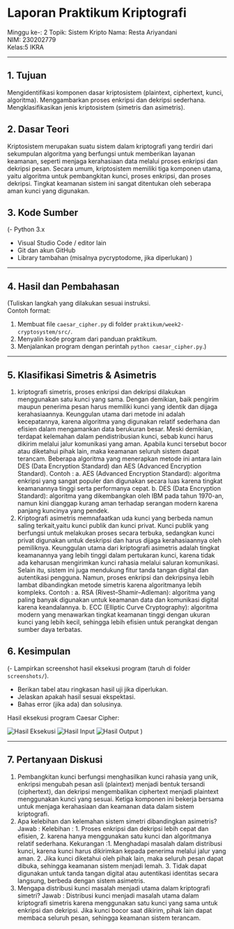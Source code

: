 # Laporan Praktikum Kriptografi
Minggu ke-: 2 
Topik: Sistem Kripto 
Nama: Resta Ariyandani  
NIM: 230202779  
Kelas:5 IKRA  

---

## 1. Tujuan
Mengidentifikasi komponen dasar kriptosistem (plaintext, ciphertext, kunci, algoritma). Menggambarkan proses enkripsi dan dekripsi sederhana. Mengklasifikasikan jenis kriptosistem (simetris dan asimetris).

## 2. Dasar Teori
Kriptosistem merupakan suatu sistem dalam kriptografi yang terdiri dari sekumpulan algoritma yang berfungsi untuk memberikan layanan keamanan, seperti menjaga kerahasiaan data melalui proses enkripsi dan dekripsi pesan. Secara umum, kriptosistem memiliki tiga komponen utama, yaitu algoritma untuk pembangkitan kunci, proses enkripsi, dan proses dekripsi. Tingkat keamanan sistem ini sangat ditentukan oleh seberapa aman kunci yang digunakan.
## 3. Kode Sumber
(- Python 3.x  
- Visual Studio Code / editor lain  
- Git dan akun GitHub  
- Library tambahan (misalnya pycryptodome, jika diperlukan)  )

---

## 4. Hasil dan Pembahasan
(Tuliskan langkah yang dilakukan sesuai instruksi.  
Contoh format:
1. Membuat file `caesar_cipher.py` di folder `praktikum/week2-cryptosystem/src/`.
2. Menyalin kode program dari panduan praktikum.
3. Menjalankan program dengan perintah `python caesar_cipher.py`.)

---

## 5. Klasifikasi Simetris & Asimetris
1. kriptografi simetris, proses enkripsi dan dekripsi dilakukan menggunakan satu
   kunci yang sama. Dengan demikian, baik pengirim maupun penerima pesan harus
   memiliki kunci yang identik dan dijaga kerahasiaannya. Keunggulan utama dari
   metode ini adalah kecepatannya, karena algoritma yang digunakan relatif
   sederhana dan efisien dalam mengamankan data berukuran besar. Meski demikian,
   terdapat kelemahan dalam pendistribusian kunci, sebab kunci harus dikirim
   melalui jalur komunikasi yang aman. Apabila kunci tersebut bocor atau
   diketahui pihak lain, maka keamanan seluruh sistem dapat terancam. Beberapa
   algoritma yang menerapkan metode ini antara lain DES (Data Encryption
   Standard) dan AES (Advanced Encryption Standard).
   Contoh : a. AES (Advanced Encryption Standard): algoritma enkripsi yang sangat
   populer dan digunakan secara luas karena tingkat keamanannya tinggi serta
   performanya cepat. b. DES (Data Encryption Standard): algoritma yang
   dikembangkan oleh IBM pada tahun 1970-an, namun kini dianggap kurang aman
   terhadap serangan modern karena panjang kuncinya yang pendek.
3. Kriptografi asimetris memnafaatkan uda kunci yang berbeda namun saling
   terkait,yaitu kunci publik dan kunci privat. Kunci publik yang berfungsi untuk
   melakukan proses secara terbuka, sedangkan kunci privat digunakan untuk
   deskripsi dan harus dijaga kerahasiaannya oleh pemiliknya. Keunggulan utama
   dari kriptografi asimetris adalah tingkat keamanannya yang lebih tinggi dalam
   pertukaran kunci, karena tidak ada keharusan mengirimkan kunci rahasia melalui
   saluran komunikasi. Selain itu, sistem ini juga mendukung fitur tanda tangan
   digital dan autentikasi pengguna. Namun, proses enkripsi dan dekripsinya lebih
   lambat dibandingkan metode simetris karena algoritmanya lebih kompleks.
   Contoh : a. RSA (Rivest–Shamir–Adleman): algoritma yang paling banyak
   digunakan untuk keamanan data dan komunikasi digital karena keandalannya. b.
   ECC (Elliptic Curve Cryptography): algoritma modern yang menawarkan tingkat
   keamanan tinggi dengan ukuran kunci yang lebih kecil, sehingga lebih efisien
   untuk perangkat dengan sumber daya terbatas.

## 6. Kesimpulan
(- Lampirkan screenshot hasil eksekusi program (taruh di folder `screenshots/`).  
- Berikan tabel atau ringkasan hasil uji jika diperlukan.  
- Jelaskan apakah hasil sesuai ekspektasi.  
- Bahas error (jika ada) dan solusinya. 

Hasil eksekusi program Caesar Cipher:

![Hasil Eksekusi](screenshots/output.png)
![Hasil Input](screenshots/input.png)
![Hasil Output](screenshots/output.png)
)

---

## 7. Pertanyaan Diskusi
1. Pembangkitan kunci berfungsi menghasilkan kunci rahasia yang unik, enkripsi
   mengubah pesan asli (plaintext) menjadi bentuk tersandi (ciphertext), dan
   dekripsi mengembalikan ciphertext menjadi plaintext menggunakan kunci yang
   sesuai. Ketiga komponen ini bekerja bersama untuk menjaga kerahasiaan dan
   keamanan data dalam sistem kriptografi.
2. Apa kelebihan dan kelemahan sistem simetri dibandingkan asimetris?
   Jawab : Kelebihan : 1. Proses enkripsi dan dekripsi lebih cepat dan efisien,
   2. karena hanya menggunakan satu kunci dan algoritmanya relatif sederhana.
   Kekurangan :1.  Menghadapi masalah dalam distribusi kunci, karena kunci harus
   dikirimkan kepada penerima melalui jalur yang aman. 2. Jika kunci diketahui
   oleh pihak lain, maka seluruh pesan dapat dibuka, sehingga keamanan sistem
   menjadi lemah. 3. Tidak dapat digunakan untuk tanda tangan digital atau
   autentikasi identitas secara langsung, berbeda dengan sistem asimetris.
3. Mengapa distribusi kunci masalah menjadi utama dalam kriptografi simetri?
   Jawab : Distribusi kunci menjadi masalah utama dalam kriptografi simetris
   karena menggunakan satu kunci yang sama untuk enkripsi dan dekripsi. Jika
   kunci bocor saat dikirim, pihak lain dapat membaca seluruh pesan, sehingga
   keamanan sistem terancam.
   
   

